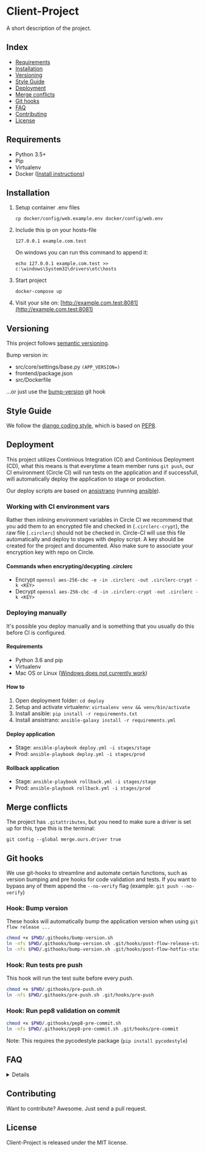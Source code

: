 # Client-Project

A short description of the project.


## Index

- [Requirements](#requirements)
- [Installation](#installation)
- [Versioning](#versioning)
- [Style Guide](#style-guide)
- [Deployment](#deployment)
- [Merge conflicts](#merge-conflicts)
- [Git hooks](#git-hooks)
- [FAQ](#faq)
- [Contributing](#contributing)
- [License](#license)


## Requirements

- Python 3.5+ 
- Pip
- Virtualenv
- Docker ([Install instructions](#how-do-i-install-docker-on-macoswindows))


## Installation

1. Setup container .env files

    ```
    cp docker/config/web.example.env docker/config/web.env
    ```

2. Include this ip on your hosts-file

    ```
    127.0.0.1 example.com.test
    ```

    On windows you can run this command to append it:

    ```
    echo 127.0.0.1 example.com.test >> c:\windows\System32\drivers\etc\hosts
    ```

3. Start project

    ```
    docker-compose up
    ```

4. Visit your site on: [http://example.com.test:8081](http://example.com.test:8081)


## Versioning

This project follows [semantic versioning](http://semver.org/).

Bump version in:

- src/core/settings/base.py `(APP_VERSION=)`
- frontend/package.json
- src/Dockerfile

...or just use the [bump-version](#bump-version) git hook


## Style Guide

We follow the [django coding style](https://docs.djangoproject.com/en/1.9/internals/contributing/writing-code/coding-style/), which is based on [PEP8](https://www.python.org/dev/peps/pep-0008).


## Deployment

This project utilizes Continious Integration (CI) and Continious Deployment (CD), what this means is that everytime a team member runs `git push`, our CI environment (Circle CI) will run tests on the application and if successfull, will automatically deploy the application to stage or production.

Our deploy scripts are based on [ansistrano](https://github.com/ansistrano) (running [ansible](https://github.com/ansible/ansible)).


### Working with CI environment vars

Rather then inlining environment variables in Circle CI we recommend that you add them to an encrypted file and checked in (`.circlerc-crypt`), the raw file (`.circlerc`) should not be checked in. Circle-CI will use this file automatically and deploy to stages with deploy script. A key should be created for the project and documented. Also make sure to associate your encryption key with repo on Circle.

#### Commands when encrypting/decypting .circlerc

- Encrypt `openssl aes-256-cbc -e -in .circlerc -out .circlerc-crypt -k <KEY>`
- Decrypt `openssl aes-256-cbc -d -in .circlerc-crypt -out .circlerc -k <KEY>`


### Deploying manually

It's possible you deploy manually and is something that you usually do this before CI is configured.

#### Requirements

- Python 3.6 and pip
- Virtualenv
- Mac OS or Linux ([Windows does not currently work](http://docs.ansible.com/ansible/latest/intro_windows.html#windows-how-does-it-work))

#### How to

1. Open deployment folder: `cd deploy`
2. Setup and activate virtualenv: `virtualenv venv && venv/bin/activate`
3. Install ansible: `pip install -r requirements.txt`
4. Install ansistrano: `ansible-galaxy install -r requirements.yml`

#### Deploy application

- Stage: `ansible-playbook deploy.yml -i stages/stage`
- Prod: `ansible-playbook deploy.yml -i stages/prod`

#### Rollback application

- Stage: `ansible-playbook rollback.yml -i stages/stage`
- Prod: `ansible-playbook rollback.yml -i stages/prod`


## Merge conflicts

The project has `.gitattributes`, but you need to make sure a driver is set up for this, type this is the terminal:

```
git config --global merge.ours.driver true
```


## Git hooks

We use git-hooks to streamline and automate certain functions, such as version bumping and pre hooks for code validation and tests. If you want to bypass any of them append the `--no-verify` flag (example: `git push --no-verify`)

### Hook: Bump version

These hooks will automatically bump the application version when using `git flow release ...`

```bash
chmod +x $PWD/.githooks/bump-version.sh
ln -nfs $PWD/.githooks/bump-version.sh .git/hooks/post-flow-release-start
ln -nfs $PWD/.githooks/bump-version.sh .git/hooks/post-flow-hotfix-start
```

### Hook: Run tests pre push

This hook will run the test suite before every push.

```bash
chmod +x $PWD/.githooks/pre-push.sh
ln -nfs $PWD/.githooks/pre-push.sh .git/hooks/pre-push
```

### Hook: Run pep8 validation on commit

```bash
chmod +x $PWD/.githooks/pep8-pre-commit.sh
ln -nfs $PWD/.githooks/pep8-pre-commit.sh .git/hooks/pre-commit
```

Note: This requires the pycodestyle package (`pip install pycodestyle`)


## FAQ

<details>

### How do I run the app locally with a production setup?

This app includes a docker-compose config that uses uwsgi and nginx. Just run this command.

```
docker-compose -f docker-compose.yml -f docker-compose-nginx.yml up
```


### How do I sync data from stage/prod?

You can rebuild your application with the latest data dump by running the following

```
./scripts/stage_to_local.sh
```

Note: This requires that you have ssh-key based access to the server.


### How do I install Docker on MacOS/Windows?

Read the instructions for [Mac OS](https://docs.docker.com/docker-for-mac/install/) or [Windows](https://docs.docker.com/docker-for-windows/install/) on docker.com. We no longer recommend using Docker Toolbox.


### How can I run pdb on the python container?

Start the container with service-ports exposed instead of `docker-compose up`. This will create a container called `<project_prefix>_web_run_1`

```
docker-compose run --rm --service-ports web
```


### How do I run the test suite locally?

```
docker-compose run --rm web test
```


### How do I run custom manage.py commands?

To run manage.py commands in docker is pretty straightforward, instead of targetting you local machine you just target your web container.

- Example: Create migrations

```
docker-compose exec web python manage.py makemigrations
```

- Example: Run migrations

```
docker-compose exec web python manage.py migrate
```

We also have a manage.sh script to make running management commands easier.

```
scripts/manage.sh makemigrations
```


### How do I add new python dependencies?

First update your requirements/base.txt, then rebuild your container:

```
docker-compose stop
docker-compose up --build
```

</details>


## Contributing

Want to contribute? Awesome. Just send a pull request.


## License


Client-Project is released under the MIT license.

